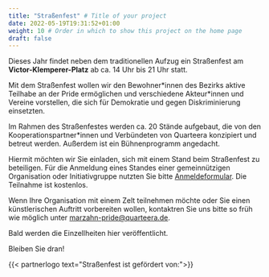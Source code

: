 ```yaml
---
title: "Straßenfest" # Title of your project
date: 2022-05-19T19:31:52+01:00
weight: 10 # Order in which to show this project on the home page
draft: false
---
```

Dieses Jahr findet neben dem traditionellen Aufzug ein Straßenfest am **Victor-Klemperer-Platz** ab ca. 14 Uhr bis 21 Uhr statt.

Mit dem Straßenfest wollen wir den Bewohner\*innen des Bezirks aktive Teilhabe an der Pride ermöglichen und verschiedene Akteur\*innen und Vereine vorstellen, die sich für Demokratie und gegen Diskriminierung einsetzten.

Im Rahmen des Straßenfestes werden ca. 20 Stände aufgebaut, die von den Kooperationspartner\*innen und Verbündeten von Quarteera konzipiert und betreut werden. Außerdem ist ein Bühnenprogramm angedacht. 

Hiermit möchten wir Sie einladen, sich mit einem Stand beim Straßenfest zu beteiligen. Für die Anmeldung eines Standes einer gemeinnützigen Organisation oder Initiativgruppe nutzten Sie bitte [Anmeldeformular](/Straßenfest_Anmeldung.pdf). Die Teilnahme ist kostenlos.

Wenn Ihre Organisation mit einem Zelt teilnehmen möchte oder Sie einen künstlerischen Auftritt vorbereiten wollen, kontaktren Sie uns bitte so früh wie möglich unter [marzahn-pride@quarteera.de](mailto:marzahn-pride@quarteera.de).

Bald werden die Еinzellheiten hier veröffentlicht.

Bleiben Sie dran!

{{< partnerlogo text="Straßenfest ist gefördert von:">}}







